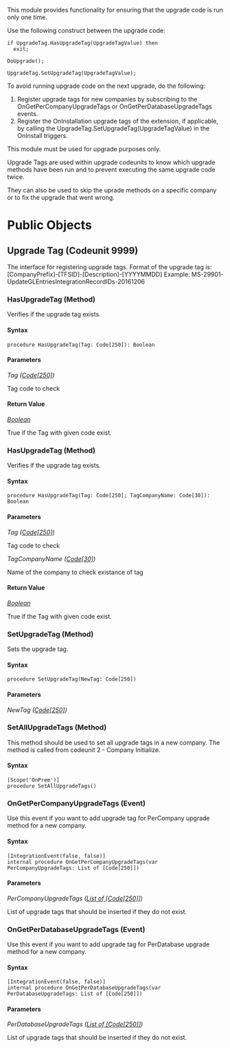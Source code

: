 This module provides functionality for ensuring that the upgrade code is run only one time.

Use the following construct between the upgrade code:

```
if UpgradeTag.HasUpgradeTag(UpgradeTagValue) then
  exit;

DoUpgrade();

UpgradeTag.SetUpgradeTag(UpgradeTagValue);
```

To avoid running upgrade code on the next upgrade, do the following:
1. Register upgrade tags for new companies by subscribing to the OnGetPerCompanyUpgradeTags or OnGetPerDatabaseUpgradeTags events.
2. Register the OnInstallation upgrade tags of the extension, if applicable, by calling the UpgradeTag.SetUpgradeTag(UpgradeTagValue) in the OnInstall triggers.

This module must be used for upgrade purposes only.

Upgrade Tags are used within upgrade codeunits to know which upgrade methods have been run and to prevent executing the same upgrade code twice. 

They can also be used to skip the uprade methods on a specific company or to fix the upgrade that went wrong.


# Public Objects
## Upgrade Tag (Codeunit 9999)

 The interface for registering upgrade tags.
 Format of the upgrade tag is:
 [CompanyPrefix]-[TFSID]-[Description]-[YYYYMMDD]
 Example:
 MS-29901-UpdateGLEntriesIntegrationRecordIDs-20161206
 

### HasUpgradeTag (Method) <a name="HasUpgradeTag"></a> 

 Verifies if the upgrade tag exists.
 

#### Syntax
```
procedure HasUpgradeTag(Tag: Code[250]): Boolean
```
#### Parameters
*Tag ([Code[250]](https://docs.microsoft.com/en-us/dynamics365/business-central/dev-itpro/developer/methods-auto/code/code-data-type))* 

Tag code to check

#### Return Value
*[Boolean](https://docs.microsoft.com/en-us/dynamics365/business-central/dev-itpro/developer/methods-auto/boolean/boolean-data-type)*

True if the Tag with given code exist.
### HasUpgradeTag (Method) <a name="HasUpgradeTag"></a> 

 Verifies if the upgrade tag exists.
 

#### Syntax
```
procedure HasUpgradeTag(Tag: Code[250]; TagCompanyName: Code[30]): Boolean
```
#### Parameters
*Tag ([Code[250]](https://docs.microsoft.com/en-us/dynamics365/business-central/dev-itpro/developer/methods-auto/code/code-data-type))* 

Tag code to check

*TagCompanyName ([Code[30]](https://docs.microsoft.com/en-us/dynamics365/business-central/dev-itpro/developer/methods-auto/code/code-data-type))* 

Name of the company to check existance of tag

#### Return Value
*[Boolean](https://docs.microsoft.com/en-us/dynamics365/business-central/dev-itpro/developer/methods-auto/boolean/boolean-data-type)*

True if the Tag with given code exist.
### SetUpgradeTag (Method) <a name="SetUpgradeTag"></a> 

 Sets the upgrade tag.
 

#### Syntax
```
procedure SetUpgradeTag(NewTag: Code[250])
```
#### Parameters
*NewTag ([Code[250]](https://docs.microsoft.com/en-us/dynamics365/business-central/dev-itpro/developer/methods-auto/code/code-data-type))* 



### SetAllUpgradeTags (Method) <a name="SetAllUpgradeTags"></a> 

 This method should be used to set all upgrade tags in a new company. 
 The method is called from codeunit 2 - Company Initialize.
 

#### Syntax
```
[Scope('OnPrem')]
procedure SetAllUpgradeTags()
```
### OnGetPerCompanyUpgradeTags (Event) <a name="OnGetPerCompanyUpgradeTags"></a> 

 Use this event if you want to add upgrade tag for PerCompany upgrade method for a new company.
 

#### Syntax
```
[IntegrationEvent(false, false)]
internal procedure OnGetPerCompanyUpgradeTags(var PerCompanyUpgradeTags: List of [Code[250]])
```
#### Parameters
*PerCompanyUpgradeTags ([List of [Code[250]]]())* 


 List of upgrade tags that should be inserted if they do not exist.
 

### OnGetPerDatabaseUpgradeTags (Event) <a name="OnGetPerDatabaseUpgradeTags"></a> 

 Use this event if you want to add upgrade tag for PerDatabase upgrade method for a new company.
 

#### Syntax
```
[IntegrationEvent(false, false)]
internal procedure OnGetPerDatabaseUpgradeTags(var PerDatabaseUpgradeTags: List of [Code[250]])
```
#### Parameters
*PerDatabaseUpgradeTags ([List of [Code[250]]]())* 


 List of upgrade tags that should be inserted if they do not exist.
